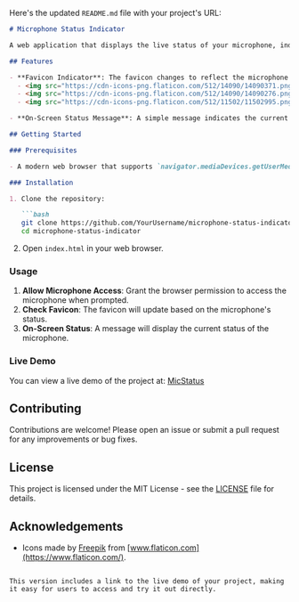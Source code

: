 Here's the updated `README.md` file with your project's URL:

```markdown
# Microphone Status Indicator

A web application that displays the live status of your microphone, indicating whether it is active, muted, or if there is an error. The status is primarily shown through the browser's favicon, with a minimal on-screen message for additional context.

## Features

- **Favicon Indicator**: The favicon changes to reflect the microphone status:
  - <img src="https://cdn-icons-png.flaticon.com/512/14090/14090371.png" alt="Unmuted" width="32" height="32"/> Microphone Active
  - <img src="https://cdn-icons-png.flaticon.com/512/14090/14090276.png" alt="Muted" width="32" height="32"/> Microphone Muted
  - <img src="https://cdn-icons-png.flaticon.com/512/11502/11502995.png" alt="Error" width="32" height="32"/> Error Accessing Microphone

- **On-Screen Status Message**: A simple message indicates the current microphone status.

## Getting Started

### Prerequisites

- A modern web browser that supports `navigator.mediaDevices.getUserMedia`.

### Installation

1. Clone the repository:

   ```bash
   git clone https://github.com/YourUsername/microphone-status-indicator.git
   cd microphone-status-indicator
   ```

2. Open `index.html` in your web browser.

### Usage

1. **Allow Microphone Access**: Grant the browser permission to access the microphone when prompted.
2. **Check Favicon**: The favicon will update based on the microphone's status.
3. **On-Screen Status**: A message will display the current status of the microphone.

### Live Demo

You can view a live demo of the project at: [MicStatus](https://ram2020-art.github.io/MicStatus/)

## Contributing

Contributions are welcome! Please open an issue or submit a pull request for any improvements or bug fixes.

## License

This project is licensed under the MIT License - see the [LICENSE](LICENSE) file for details.

## Acknowledgements

- Icons made by [Freepik](https://www.flaticon.com/authors/freepik) from [www.flaticon.com](https://www.flaticon.com/).
```

This version includes a link to the live demo of your project, making it easy for users to access and try it out directly.
